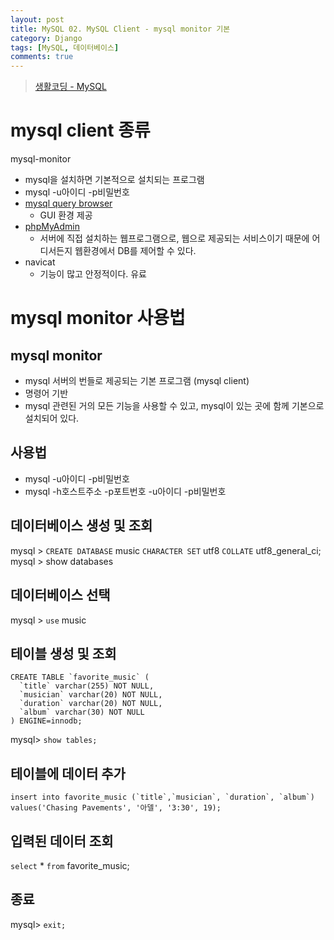 ```yaml
---
layout: post
title: MySQL 02. MySQL Client - mysql monitor 기본
category: Django
tags: [MySQL, 데이터베이스]
comments: true
---
```

> [생활코딩 - MySQL ](https://opentutorials.org/course/195)    

# mysql client 종류
 mysql-monitor
  - mysql을 설치하면 기본적으로 설치되는 프로그램
  - mysql -u아이디 -p비밀번호
- [mysql query browser](http://dev.mysql.com/downloads/gui-tools/5.0.html)
  - GUI 환경 제공
- [phpMyAdmin](http://www.phpmyadmin.net/home_page/index.php)
  - 서버에 직접 설치하는 웹프로그램으로, 웹으로 제공되는 서비스이기 때문에 어디서든지 웹환경에서 DB를 제어할 수 있다.
- navicat
  - 기능이 많고 안정적이다. 유료

# mysql monitor 사용법

## mysql monitor
- mysql 서버의 번들로 제공되는 기본 프로그램 (mysql client)
- 명령어 기반
- mysql 관련된 거의 모든 기능을 사용할 수 있고, mysql이 있는 곳에 함께 기본으로 설치되어 있다.

## 사용법
- mysql -u아이디 -p비밀번호
- mysql -h호스트주소 -p포트번호 -u아이디 -p비밀번호

## 데이터베이스 생성 및 조회

mysql > `CREATE DATABASE` music `CHARACTER SET` utf8 `COLLATE` utf8_general_ci;
mysql > show databases

## 데이터베이스 선택

mysql > `use` music

## 테이블 생성 및 조회

```shell
CREATE TABLE `favorite_music` (
  `title` varchar(255) NOT NULL,
  `musician` varchar(20) NOT NULL,
  `duration` varchar(20) NOT NULL,
  `album` varchar(30) NOT NULL
) ENGINE=innodb;
```

mysql> `show tables;`

## 테이블에 데이터 추가

```shell
insert into favorite_music (`title`,`musician`, `duration`, `album`) values('Chasing Pavements', '아델', '3:30', 19);

```

## 입력된 데이터 조회

`select` * `from` favorite_music;

## 종료

mysql> `exit;`
